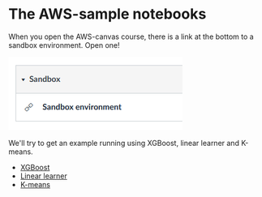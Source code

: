 # The AWS-sample notebooks

When you open the AWS-canvas course, there is a link at the bottom to a sandbox environment. Open one!

![](files/2023-06-14-15-14-06.png)

We'll try to get an example running using XGBoost, linear learner and K-means.

* [XGBoost](https://sagemaker-examples.readthedocs.io/en/latest/introduction_to_amazon_algorithms/xgboost_abalone/xgboost_parquet_input_training.html)
* [Linear learner](https://sagemaker-examples-test-website.readthedocs.io/en/latest/introduction_to_applying_machine_learning/breast_cancer_prediction/Breast%20Cancer%20Prediction.html)
* [K-means](https://sagemaker-examples.readthedocs.io/en/latest/introduction_to_applying_machine_learning/US-census_population_segmentation_PCA_Kmeans/sagemaker-countycensusclustering.html)